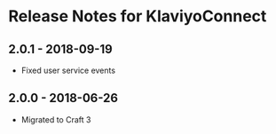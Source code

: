 # Release Notes for KlaviyoConnect

## 2.0.1 - 2018-09-19

- Fixed user service events

## 2.0.0 - 2018-06-26

- Migrated to Craft 3
